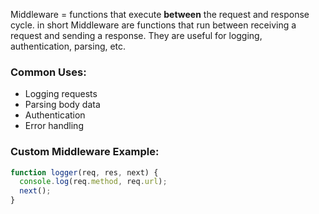 

Middleware = functions that execute **between** the request and response cycle.
in short Middleware are functions that run between receiving a request and sending a response.
They are useful for logging, authentication, parsing, etc.
### Common Uses:
- Logging requests
- Parsing body data
- Authentication
- Error handling

### Custom Middleware Example:
```js
function logger(req, res, next) {
  console.log(req.method, req.url);
  next();
}
